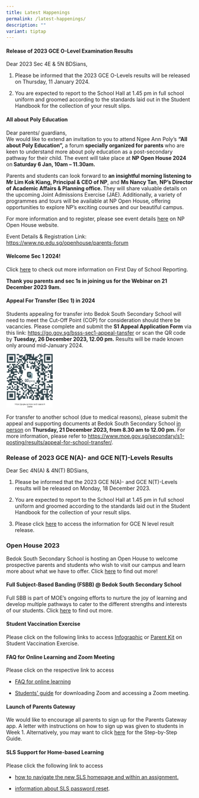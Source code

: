 ```yaml
---
title: Latest Happenings
permalink: /latest-happenings/
description: ""
variant: tiptap
---
```

<h4><strong>Release of 2023 GCE O-Level Examination Results</strong></h4><p>Dear 2023 Sec 4E &amp; 5N BDSians,</p><ol data-tight="true" class="tight"><li><p>Please be informed that the 2023 GCE O-Levels results will be released on Thursday, 11 January 2024.</p></li><li><p>You are expected to report to the School Hall at 1.45 pm in full school uniform and groomed according to the standards laid out in the Student Handbook for the collection of your&nbsp;result&nbsp;slips.</p></li></ol><h4><strong>All about Poly Education</strong></h4><p>Dear parents/ guardians, <br>We would like to extend an invitation to you to attend Ngee Ann Poly’s <strong>“All about Poly Education”,</strong> a forum <strong>specially organized for parents </strong>who are keen to understand more about poly education as a post-secondary pathway for their child. The event will take place at <strong>NP Open House 2024 </strong>on<strong> Saturday 6 Jan, 10am – 11.30am.</strong></p><p></p><p>Parents and students can look forward to <strong>an insightful morning listening to Mr Lim Kok Kiang, Principal &amp; CEO of NP</strong>, and <strong>Ms Nancy Tan</strong>, <strong>NP’s Director of Academic Affairs &amp; Planning office. </strong>They will share valuable details on the upcoming Joint Admissions Exercise (JAE).<strong><em> </em></strong>Additionally, a variety of programmes and tours will be available at NP Open House<strong><em>, </em></strong>offering opportunities to explore NP’s exciting courses and our beautiful campus.</p><p>For more information and to register, please see event details <a href="https://www.np.edu.sg/openhouse/parents-forum" rel="noopener noreferrer nofollow" target="_blank">here</a> on NP Open House website.</p><p>Event Details &amp; Registration Link: <a href="https://www.np.edu.sg/openhouse/parents-forum" rel="noopener noreferrer nofollow" target="_blank">https://www.np.edu.sg/openhouse/parents-forum</a></p><p></p><h4><strong>Welcome Sec 1 2024!</strong></h4><p>Click <a href="https://bedoksouthsec.moe.edu.sg/prospectus/information-for-sec-1-2024/" rel="noopener noreferrer nofollow" target="_blank">here</a> to check out more information on First Day of School Reporting.</p><p><strong>Thank you parents and sec 1s in joining us for the Webinar on 21 December 2023 9am.</strong></p><h4><strong>Appeal For Transfer (Sec 1) in 2024</strong></h4><p>Students appealing for transfer into Bedok South Secondary School will need to meet the Cut-Off Point (COP) for consideration should there be vacancies. Please complete and submit the <strong>S1 Appeal Application Form</strong> via this link: <a href="https://go.gov.sg/bsss-sec1-appeal-tansfer" rel="noopener noreferrer nofollow" target="_blank">https://go.gov.sg/bsss-sec1-appeal-tansfer</a> or scan the QR code by <strong>Tuesday, 26 December 2023, 12.00 pm.</strong> Results will be made known only around mid-January 2024.</p><p></p><div class="isomer-image-wrapper"><img style="width: 25%;" height="auto" width="100%" alt="" src="/images/Secondary 1 Matters/Sec_1_2024_Appeal.png"></div><p>For transfer to another school (due to medical reasons), please submit the appeal and supporting documents at Bedok South Secondary School <u>in person</u> on <strong>Thursday, 21 December 2023, from 8.30 am to 12.00 pm.</strong> For more information, please refer to <a href="https://www.moe.gov.sg/secondary/s1-posting/results/appeal-for-school-transfer/" rel="noopener noreferrer nofollow" target="_blank">https://www.moe.gov.sg/secondary/s1-posting/results/appeal-for-school-transfer/</a>.</p><h3><strong>Release of 2023 GCE N(A)- and GCE N(T)-Levels Results</strong></h3><p>Dear Sec 4N(A) &amp; 4N(T) BDSians,</p><ol data-tight="true" class="tight"><li><p>Please be informed that the 2023 GCE N(A)- and GCE N(T)-Levels results will be released on Monday, 18 December 2023.</p></li><li><p>You are expected to report to the School Hall at 1.45 pm in full school uniform and groomed according to the standards laid out in the Student Handbook for the collection of your&nbsp;result&nbsp;slips.</p></li><li><p>Please click <a href="/files/GCE Matters/2023_N_Level_Slides_Sharing_with_students_18Dec23.pdf" rel="noopener noreferrer nofollow" target="_blank">here</a> to access the information for GCE N level result release.</p></li></ol><h3>Open House 2023</h3><p>Bedok South Secondary School is hosting an Open House to welcome prospective parents and students who wish to visit our campus and learn more about what we have to offer. Click <a href="https://go.gov.sg/bds-eopen-house-2023" rel="noopener noreferrer nofollow" target="_blank">here</a> to find out more!</p><h4>Full Subject-Based Banding (FSBB) @ Bedok South Secondary School</h4><p>Full SBB is part of MOE’s ongoing efforts to nurture the joy of learning and develop multiple pathways to cater to the different strengths and interests of our students.&nbsp;Click&nbsp;<a href="/curriculum/Full-Subject-Based-Banding-FSBB/" rel="noopener noreferrer nofollow" target="_blank">here</a> to find out more.</p><h4>Student Vaccination Exercise</h4><p>Please click on the following links to access&nbsp;<a href="/files/Infographic%20onStudent%20Vaccination%20Exercise.pdf" rel="noopener noreferrer nofollow" target="_blank">Infographic</a>&nbsp;or&nbsp;<a href="/files/Parent%20Kit%20on%20StudentVaccinationExercise.pdf" rel="noopener noreferrer nofollow" target="_blank">Parent Kit</a>&nbsp;on Student Vaccination Exercise.</p><h4>FAQ for Online Learning and Zoom Meeting</h4><p>Please click on the respective link to access</p><ul data-tight="true" class="tight"><li><p><a href="/files/FAQforonlinelearning.pdf" rel="noopener noreferrer nofollow" target="_blank">FAQ for online learning</a></p></li><li><p><a href="/files/Students'%20Guide%20to%20Video%20Conferencing%20with%20Teachers%20Using%20Zoom%20for%20HBL.pdf" rel="noopener noreferrer nofollow" target="_blank">Students' guide</a>&nbsp;for downloading Zoom and accessing a Zoom meeting.</p></li></ul><h4>Launch of Parents Gateway</h4><p>We would like to encourage all parents to sign up for the Parents Gateway app. A letter with instructions on how to sign up was given to students in Week 1. Alternatively, you may want to click&nbsp;<a href="/files/Letter%20-%20Parents%20Gateway(BSSS).pdf" rel="noopener noreferrer nofollow" target="_blank">here</a>&nbsp;for the Step-by-Step Guide.</p><h4>SLS Support for Home-based Learning</h4><p>Please click the following link to access</p><ul data-tight="true" class="tight"><li><p><a href="/files/Student%20E-Poster%20for%20Navigation%20on%20SLS.pdf" rel="noopener noreferrer nofollow" target="_blank">how to navigate the new SLS homepage and within an assignment.</a></p></li><li><p><a href="/information-and-links/for-students/student-learning-space-sls" rel="noopener noreferrer nofollow" target="_blank">information about SLS password reset</a>.</p></li></ul><p></p>